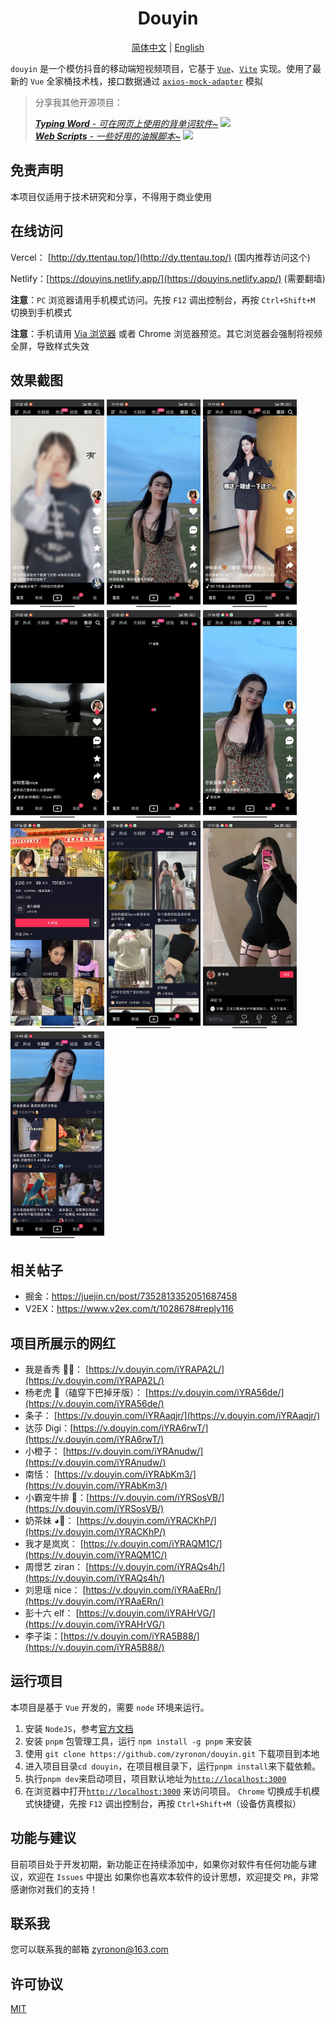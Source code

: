 <h1 align="center">
  Douyin
</h1>

<p align="center">
  <a href="README.md">简体中文</a> | <a href="README-en-US.md">English</a>
</p>

`douyin` 是一个模仿抖音的移动端短视频项目，它基于 [`Vue`](https://cn.vuejs.org/)、[`Vite`](https://cn.vitejs.dev/) 实现。使用了最新的 `Vue` 全家桶技术栈，接口数据通过 [`axios-mock-adapter`](https://github.com/ctimmerm/axios-mock-adapter) 模拟

> 分享我其他开源项目：
> 
>_[**Typing Word** - 可在网页上使用的背单词软件~](https://github.com/zyronon/typing-word) <img src="https://img.shields.io/github/stars/zyronon/typing-word.svg?style=flat-square&label=Star&color=4285dd&logo=github" height="16px" />_  
>_[**Web Scripts** - 一些好用的油猴脚本~](https://github.com/zyronon/web-scripts) <img src="https://img.shields.io/github/stars/zyronon/web-scripts.svg?style=flat-square&label=Star&color=4285dd&logo=github" height="16px" />_


## 免责声明

本项目仅适用于技术研究和分享，不得用于商业使用

## 在线访问

Vercel： [http://dy.ttentau.top/](http://dy.ttentau.top/) (国内推荐访问这个)

Netlify：[https://douyins.netlify.app/](https://douyins.netlify.app/) (需要翻墙)

**注意**：`PC` 浏览器请用手机模式访问。先按 `F12` 调出控制台，再按 `Ctrl+Shift+M` 切换到手机模式

**注意**：手机请用 [Via 浏览器](https://viayoo.com/zh-cn/) 或者 Chrome 浏览器预览。其它浏览器会强制将视频全屏，导致样式失效

## 效果截图

<div>
<img width="150px" src='./public/docs/1.gif' />
<img width="150px" src='./public/docs/2.gif' />
<img width="150px" src='./public/docs/3.gif' />
<img width="150px" src='./public/docs/4.gif' />
<img width="150px" src='./public/docs/5.gif' />
<img width="150px" src='./public/docs/img-1.jpg' />
<img width="150px" src='./public/docs/img-2.jpg' />
<img width="150px" src='./public/docs/img-3.jpg' />
<img width="150px" src='./public/docs/img-4.jpg' />
<img width="150px" src='./public/docs/img-5.jpg' />
</div>

## 相关帖子

- 掘金：https://juejin.cn/post/7352813352051687458
- V2EX：https://www.v2ex.com/t/1028678#reply116

## 项目所展示的网红

- 我是香秀 🐂🍺： [https://v.douyin.com/iYRAPA2L/](https://v.douyin.com/iYRAPA2L/)
- 杨老虎 🐯（磕穿下巴掉牙版）： [https://v.douyin.com/iYRA56de/](https://v.douyin.com/iYRA56de/)
- 条子： [https://v.douyin.com/iYRAaqjr/](https://v.douyin.com/iYRAaqjr/)
- 达莎 Digi：[https://v.douyin.com/iYRA6rwT/](https://v.douyin.com/iYRA6rwT/)
- 小橙子： [https://v.douyin.com/iYRAnudw/](https://v.douyin.com/iYRAnudw/)
- 南恬： [https://v.douyin.com/iYRAbKm3/](https://v.douyin.com/iYRAbKm3/)
- 小霸宠牛排 🥩：[https://v.douyin.com/iYRSosVB/](https://v.douyin.com/iYRSosVB/)
- 奶茶妹 ◕🌱： [https://v.douyin.com/iYRACKhP/](https://v.douyin.com/iYRACKhP/)
- 我才是岚岚： [https://v.douyin.com/iYRAQM1C/](https://v.douyin.com/iYRAQM1C/)
- 周憬艺 ziran： [https://v.douyin.com/iYRAQs4h/](https://v.douyin.com/iYRAQs4h/)
- 刘思瑶 nice： [https://v.douyin.com/iYRAaERn/](https://v.douyin.com/iYRAaERn/)
- 彭十六 elf： [https://v.douyin.com/iYRAHrVG/](https://v.douyin.com/iYRAHrVG/)
- 李子柒：[https://v.douyin.com/iYRA5B88/](https://v.douyin.com/iYRA5B88/)

## 运行项目

本项目是基于 `Vue` 开发的，需要 `node` 环境来运行。

1. 安装 `NodeJS`，参考[官方文档](https://nodejs.org/en/download)
2. 安装 `pnpm` 包管理工具，运行 `npm install -g pnpm` 来安装
3. 使用 `git clone https://github.com/zyronon/douyin.git` 下载项目到本地
4. 进入项目目录`cd douyin`，在项目根目录下，运行`pnpm install`来下载依赖。
5. 执行`pnpm dev`来启动项目，项目默认地址为[`http://localhost:3000`](http://localhost:3000)
6. 在浏览器中打开[`http://localhost:3000`](http://localhost:3000) 来访问项目。 `Chrome` 切换成手机模式快捷键，先按 `F12` 调出控制台，再按 `Ctrl+Shift+M`（设备仿真模拟）

## 功能与建议

目前项目处于开发初期，新功能正在持续添加中，如果你对软件有任何功能与建议，欢迎在 `Issues` 中提出
如果你也喜欢本软件的设计思想，欢迎提交 `PR`，非常感谢你对我们的支持！

## 联系我

您可以联系我的邮箱 <a href="mailto:zyronon@163.com">zyronon@163.com</a>

## 许可协议

[MIT](LICENSE)
